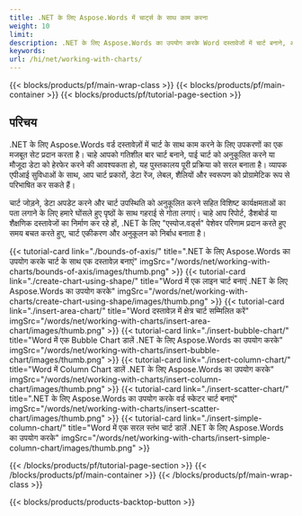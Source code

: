 ```yaml
---
title: .NET के लिए Aspose.Words में चार्ट्स के साथ काम करना  
weight: 10
limit:
description: .NET के लिए Aspose.Words का उपयोग करके Word दस्तावेजों में चार्ट बनाने, अनुकूलित करने और उन्हें हेरफेर करने का तरीका जानें। शक्तिशाली सुविधाओं के साथ डेटा विज़ुअलाइज़ेशन को सरल बनाएं।
keywords:
url: /hi/net/working-with-charts/
---
```

{{< blocks/products/pf/main-wrap-class >}}
{{< blocks/products/pf/main-container >}}
{{< blocks/products/pf/tutorial-page-section >}}

## परिचय
 
.NET के लिए Aspose.Words वर्ड दस्तावेज़ों में चार्ट के साथ काम करने के लिए उपकरणों का एक मजबूत सेट प्रदान करता है। चाहे आपको गतिशील बार चार्ट बनाने, पाई चार्ट को अनुकूलित करने या मौजूदा डेटा को हेरफेर करने की आवश्यकता हो, यह पुस्तकालय पूरी प्रक्रिया को सरल बनाता है। व्यापक एपीआई सुविधाओं के साथ, आप चार्ट प्रकारों, डेटा रेंज, लेबल, शैलियों और स्वरूपण को प्रोग्रामेटिक रूप से परिभाषित कर सकते हैं।  

चार्ट जोड़ने, डेटा अपडेट करने और चार्ट उपस्थिति को अनुकूलित करने सहित विशिष्ट कार्यक्षमताओं का पता लगाने के लिए हमारे घोंसले हुए पृष्ठों के साथ गहराई से गोता लगाएं। चाहे आप रिपोर्ट, डैशबोर्ड या शैक्षणिक दस्तावेजों का निर्माण कर रहे हों, .NET के लिए "एस्पोज.वर्ड्स" पेशेवर परिणाम प्रदान करते हुए समय बचत करते हुए, चार्ट एकीकरण और अनुकूलन को निर्बाध बनाता है।  

{{< tutorial-card link="./bounds-of-axis/" title=".NET के लिए Aspose.Words का उपयोग करके चार्ट के साथ एक दस्तावेज़ बनाएं" imgSrc="/words/net/working-with-charts/bounds-of-axis/images/thumb.png" >}}
{{< tutorial-card link="./create-chart-using-shape/" title="Word में एक लाइन चार्ट बनाएं .NET के लिए Aspose.Words का उपयोग करके" imgSrc="/words/net/working-with-charts/create-chart-using-shape/images/thumb.png" >}}
{{< tutorial-card link="./insert-area-chart/" title="Word दस्तावेज़ में क्षेत्र चार्ट सम्मिलित करें" imgSrc="/words/net/working-with-charts/insert-area-chart/images/thumb.png" >}}
{{< tutorial-card link="./insert-bubble-chart/" title="Word में एक Bubble Chart डालें .NET के लिए Aspose.Words का उपयोग करके" imgSrc="/words/net/working-with-charts/insert-bubble-chart/images/thumb.png" >}}
{{< tutorial-card link="./insert-column-chart/" title="Word में Column Chart डालें .NET के लिए Aspose.Words का उपयोग करके" imgSrc="/words/net/working-with-charts/insert-column-chart/images/thumb.png" >}}
{{< tutorial-card link="./insert-scatter-chart/" title=".NET के लिए Aspose.Words का उपयोग करके वर्ड स्केटर चार्ट बनाएं" imgSrc="/words/net/working-with-charts/insert-scatter-chart/images/thumb.png" >}}
{{< tutorial-card link="./insert-simple-column-chart/" title="Word में एक सरल स्तंभ चार्ट डालें .NET के लिए Aspose.Words का उपयोग करके" imgSrc="/words/net/working-with-charts/insert-simple-column-chart/images/thumb.png" >}}

{{< /blocks/products/pf/tutorial-page-section >}}
{{< /blocks/products/pf/main-container >}}
{{< /blocks/products/pf/main-wrap-class >}}

{{< blocks/products/products-backtop-button >}}
